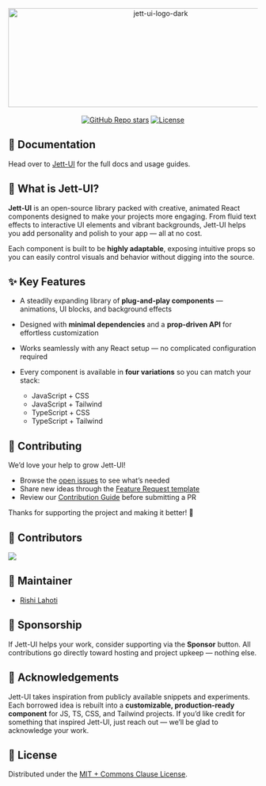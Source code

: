 <div align="center">
		<img width="600" height="200" alt="jett-ui-logo-dark" src="https://github.com/user-attachments/assets/c5eb88c1-d8ac-4e3b-8bdb-8297b8e28649" />
</div>

<br />

<div align="center">
  <a href="https://github.com/rishilahoti/Jett-UI/stargazers"><img alt="GitHub Repo stars" src="https://img.shields.io/github/stars/rishilahoti/Jett-UI"></a>
  <a href="https://github.com/rishilahoti/Jett-UI/blob/main/LICENSE"><img alt="License" src="https://img.shields.io/badge/License-MIT+Commons_Clause-blue"></a>
</div>

## 📖 Documentation

Head over to [Jett-UI]() for the full docs and usage guides.

## 🌟 What is Jett-UI?

**Jett-UI** is an open-source library packed with creative, animated React components designed to make your projects more engaging. From fluid text effects to interactive UI elements and vibrant backgrounds, Jett-UI helps you add personality and polish to your app — all at no cost.

Each component is built to be **highly adaptable**, exposing intuitive props so you can easily control visuals and behavior without digging into the source.

## ✨ Key Features

* A steadily expanding library of **plug-and-play components** — animations, UI blocks, and background effects
* Designed with **minimal dependencies** and a **prop-driven API** for effortless customization
* Works seamlessly with any React setup — no complicated configuration required
* Every component is available in **four variations** so you can match your stack:

  * JavaScript + CSS
  * JavaScript + Tailwind
  * TypeScript + CSS
  * TypeScript + Tailwind

## 🤝 Contributing

We’d love your help to grow Jett-UI!

* Browse the [open issues](https://github.com/rishilahoti/Jett-UI/issues) to see what’s needed
* Share new ideas through the [Feature Request template](https://github.com/rishilahoti/Jett-UI/issues/new?template=2-feature-request.yml)
* Review our [Contribution Guide](https://github.com/rishilahoti/Jett-UI/blob/main/CONTRIBUTING.md) before submitting a PR

Thanks for supporting the project and making it better! 🙌

## 👥 Contributors

<a href="https://github.com/rishilahoti/Jett-UI/graphs/contributors">
  <img src="https://contrib.rocks/image?repo=rishilahoti/Jett-UI" />
</a>  

## 🔧 Maintainer

* [Rishi Lahoti](https://github.com/rishilahoti)

## 💖 Sponsorship

If Jett-UI helps your work, consider supporting via the **Sponsor** button.
All contributions go directly toward hosting and project upkeep — nothing else.

## 🙏 Acknowledgements

Jett-UI takes inspiration from publicly available snippets and experiments.
Each borrowed idea is rebuilt into a **customizable, production-ready component** for JS, TS, CSS, and Tailwind projects.
If you’d like credit for something that inspired Jett-UI, just reach out — we’ll be glad to acknowledge your work.

## 📜 License

Distributed under the [MIT + Commons Clause License](https://github.com/rishilahoti/Jett-UI/blob/main/LICENSE).
